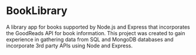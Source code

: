 # BookLibrary
A library app for books supported by Node.js and Express that incorporates the GoodReads API for book information. This project was created to gain experience in gathering data from SQL and MongoDB databases and incorporate 3rd party APIs using Node and Express.
